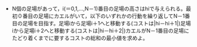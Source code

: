 - N個の足場があって，i(＝0,1,...,N－1)番目の足場の高さはhiで与えられる。最初０番目の足場にカエルがいて，以下のいずれかの行動を繰り返してN－1番目の足場を目指す。足場iから足場i＋1へと移動する(コストは|hi－hi＋1|)足場iから足場i＋2へと移動する(コストは|hi－hi＋2|)カエルがN－1番目の足場にたどり着くまでに要するコストの総和の最小値を求めよ。